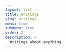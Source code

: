 ```yaml
---
layout: list
title: Writings
slug: writings
menu: true
submenu: true
order: 2
description: >
  Writings about anything
---
```

